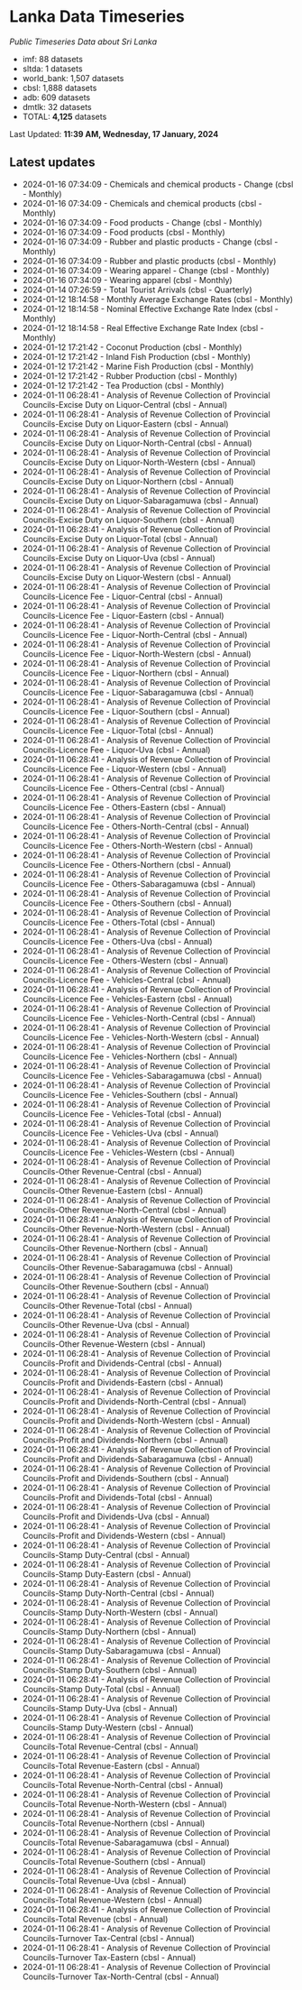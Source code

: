 # Lanka Data Timeseries
*Public Timeseries Data about Sri Lanka*

* imf: 88 datasets
* sltda: 1 datasets
* world_bank: 1,507 datasets
* cbsl: 1,888 datasets
* adb: 609 datasets
* dmtlk: 32 datasets
* TOTAL: **4,125** datasets

Last Updated: **11:39 AM, Wednesday, 17 January, 2024**

## Latest updates

* 2024-01-16 07:34:09 - Chemicals and chemical products - Change (cbsl - Monthly)
* 2024-01-16 07:34:09 - Chemicals and chemical products (cbsl - Monthly)
* 2024-01-16 07:34:09 - Food products - Change (cbsl - Monthly)
* 2024-01-16 07:34:09 - Food products (cbsl - Monthly)
* 2024-01-16 07:34:09 - Rubber and plastic products - Change (cbsl - Monthly)
* 2024-01-16 07:34:09 - Rubber and plastic products (cbsl - Monthly)
* 2024-01-16 07:34:09 - Wearing apparel - Change (cbsl - Monthly)
* 2024-01-16 07:34:09 - Wearing apparel (cbsl - Monthly)
* 2024-01-14 07:26:59 - Total Tourist Arrivals (cbsl - Quarterly)
* 2024-01-12 18:14:58 - Monthly Average Exchange Rates (cbsl - Monthly)
* 2024-01-12 18:14:58 - Nominal Effective Exchange Rate Index (cbsl - Monthly)
* 2024-01-12 18:14:58 - Real Effective Exchange Rate Index (cbsl - Monthly)
* 2024-01-12 17:21:42 - Coconut Production (cbsl - Monthly)
* 2024-01-12 17:21:42 - Inland Fish Production (cbsl - Monthly)
* 2024-01-12 17:21:42 - Marine Fish Production (cbsl - Monthly)
* 2024-01-12 17:21:42 - Rubber Production (cbsl - Monthly)
* 2024-01-12 17:21:42 - Tea Production (cbsl - Monthly)
* 2024-01-11 06:28:41 - Analysis of Revenue Collection of Provincial Councils-Excise Duty on Liquor-Central (cbsl - Annual)
* 2024-01-11 06:28:41 - Analysis of Revenue Collection of Provincial Councils-Excise Duty on Liquor-Eastern (cbsl - Annual)
* 2024-01-11 06:28:41 - Analysis of Revenue Collection of Provincial Councils-Excise Duty on Liquor-North-Central (cbsl - Annual)
* 2024-01-11 06:28:41 - Analysis of Revenue Collection of Provincial Councils-Excise Duty on Liquor-North-Western (cbsl - Annual)
* 2024-01-11 06:28:41 - Analysis of Revenue Collection of Provincial Councils-Excise Duty on Liquor-Northern (cbsl - Annual)
* 2024-01-11 06:28:41 - Analysis of Revenue Collection of Provincial Councils-Excise Duty on Liquor-Sabaragamuwa (cbsl - Annual)
* 2024-01-11 06:28:41 - Analysis of Revenue Collection of Provincial Councils-Excise Duty on Liquor-Southern (cbsl - Annual)
* 2024-01-11 06:28:41 - Analysis of Revenue Collection of Provincial Councils-Excise Duty on Liquor-Total (cbsl - Annual)
* 2024-01-11 06:28:41 - Analysis of Revenue Collection of Provincial Councils-Excise Duty on Liquor-Uva (cbsl - Annual)
* 2024-01-11 06:28:41 - Analysis of Revenue Collection of Provincial Councils-Excise Duty on Liquor-Western (cbsl - Annual)
* 2024-01-11 06:28:41 - Analysis of Revenue Collection of Provincial Councils-Licence Fee - Liquor-Central (cbsl - Annual)
* 2024-01-11 06:28:41 - Analysis of Revenue Collection of Provincial Councils-Licence Fee - Liquor-Eastern (cbsl - Annual)
* 2024-01-11 06:28:41 - Analysis of Revenue Collection of Provincial Councils-Licence Fee - Liquor-North-Central (cbsl - Annual)
* 2024-01-11 06:28:41 - Analysis of Revenue Collection of Provincial Councils-Licence Fee - Liquor-North-Western (cbsl - Annual)
* 2024-01-11 06:28:41 - Analysis of Revenue Collection of Provincial Councils-Licence Fee - Liquor-Northern (cbsl - Annual)
* 2024-01-11 06:28:41 - Analysis of Revenue Collection of Provincial Councils-Licence Fee - Liquor-Sabaragamuwa (cbsl - Annual)
* 2024-01-11 06:28:41 - Analysis of Revenue Collection of Provincial Councils-Licence Fee - Liquor-Southern (cbsl - Annual)
* 2024-01-11 06:28:41 - Analysis of Revenue Collection of Provincial Councils-Licence Fee - Liquor-Total (cbsl - Annual)
* 2024-01-11 06:28:41 - Analysis of Revenue Collection of Provincial Councils-Licence Fee - Liquor-Uva (cbsl - Annual)
* 2024-01-11 06:28:41 - Analysis of Revenue Collection of Provincial Councils-Licence Fee - Liquor-Western (cbsl - Annual)
* 2024-01-11 06:28:41 - Analysis of Revenue Collection of Provincial Councils-Licence Fee - Others-Central (cbsl - Annual)
* 2024-01-11 06:28:41 - Analysis of Revenue Collection of Provincial Councils-Licence Fee - Others-Eastern (cbsl - Annual)
* 2024-01-11 06:28:41 - Analysis of Revenue Collection of Provincial Councils-Licence Fee - Others-North-Central (cbsl - Annual)
* 2024-01-11 06:28:41 - Analysis of Revenue Collection of Provincial Councils-Licence Fee - Others-North-Western (cbsl - Annual)
* 2024-01-11 06:28:41 - Analysis of Revenue Collection of Provincial Councils-Licence Fee - Others-Northern (cbsl - Annual)
* 2024-01-11 06:28:41 - Analysis of Revenue Collection of Provincial Councils-Licence Fee - Others-Sabaragamuwa (cbsl - Annual)
* 2024-01-11 06:28:41 - Analysis of Revenue Collection of Provincial Councils-Licence Fee - Others-Southern (cbsl - Annual)
* 2024-01-11 06:28:41 - Analysis of Revenue Collection of Provincial Councils-Licence Fee - Others-Total (cbsl - Annual)
* 2024-01-11 06:28:41 - Analysis of Revenue Collection of Provincial Councils-Licence Fee - Others-Uva (cbsl - Annual)
* 2024-01-11 06:28:41 - Analysis of Revenue Collection of Provincial Councils-Licence Fee - Others-Western (cbsl - Annual)
* 2024-01-11 06:28:41 - Analysis of Revenue Collection of Provincial Councils-Licence Fee - Vehicles-Central (cbsl - Annual)
* 2024-01-11 06:28:41 - Analysis of Revenue Collection of Provincial Councils-Licence Fee - Vehicles-Eastern (cbsl - Annual)
* 2024-01-11 06:28:41 - Analysis of Revenue Collection of Provincial Councils-Licence Fee - Vehicles-North-Central (cbsl - Annual)
* 2024-01-11 06:28:41 - Analysis of Revenue Collection of Provincial Councils-Licence Fee - Vehicles-North-Western (cbsl - Annual)
* 2024-01-11 06:28:41 - Analysis of Revenue Collection of Provincial Councils-Licence Fee - Vehicles-Northern (cbsl - Annual)
* 2024-01-11 06:28:41 - Analysis of Revenue Collection of Provincial Councils-Licence Fee - Vehicles-Sabaragamuwa (cbsl - Annual)
* 2024-01-11 06:28:41 - Analysis of Revenue Collection of Provincial Councils-Licence Fee - Vehicles-Southern (cbsl - Annual)
* 2024-01-11 06:28:41 - Analysis of Revenue Collection of Provincial Councils-Licence Fee - Vehicles-Total (cbsl - Annual)
* 2024-01-11 06:28:41 - Analysis of Revenue Collection of Provincial Councils-Licence Fee - Vehicles-Uva (cbsl - Annual)
* 2024-01-11 06:28:41 - Analysis of Revenue Collection of Provincial Councils-Licence Fee - Vehicles-Western (cbsl - Annual)
* 2024-01-11 06:28:41 - Analysis of Revenue Collection of Provincial Councils-Other Revenue-Central (cbsl - Annual)
* 2024-01-11 06:28:41 - Analysis of Revenue Collection of Provincial Councils-Other Revenue-Eastern (cbsl - Annual)
* 2024-01-11 06:28:41 - Analysis of Revenue Collection of Provincial Councils-Other Revenue-North-Central (cbsl - Annual)
* 2024-01-11 06:28:41 - Analysis of Revenue Collection of Provincial Councils-Other Revenue-North-Western (cbsl - Annual)
* 2024-01-11 06:28:41 - Analysis of Revenue Collection of Provincial Councils-Other Revenue-Northern (cbsl - Annual)
* 2024-01-11 06:28:41 - Analysis of Revenue Collection of Provincial Councils-Other Revenue-Sabaragamuwa (cbsl - Annual)
* 2024-01-11 06:28:41 - Analysis of Revenue Collection of Provincial Councils-Other Revenue-Southern (cbsl - Annual)
* 2024-01-11 06:28:41 - Analysis of Revenue Collection of Provincial Councils-Other Revenue-Total (cbsl - Annual)
* 2024-01-11 06:28:41 - Analysis of Revenue Collection of Provincial Councils-Other Revenue-Uva (cbsl - Annual)
* 2024-01-11 06:28:41 - Analysis of Revenue Collection of Provincial Councils-Other Revenue-Western (cbsl - Annual)
* 2024-01-11 06:28:41 - Analysis of Revenue Collection of Provincial Councils-Profit and Dividends-Central (cbsl - Annual)
* 2024-01-11 06:28:41 - Analysis of Revenue Collection of Provincial Councils-Profit and Dividends-Eastern (cbsl - Annual)
* 2024-01-11 06:28:41 - Analysis of Revenue Collection of Provincial Councils-Profit and Dividends-North-Central (cbsl - Annual)
* 2024-01-11 06:28:41 - Analysis of Revenue Collection of Provincial Councils-Profit and Dividends-North-Western (cbsl - Annual)
* 2024-01-11 06:28:41 - Analysis of Revenue Collection of Provincial Councils-Profit and Dividends-Northern (cbsl - Annual)
* 2024-01-11 06:28:41 - Analysis of Revenue Collection of Provincial Councils-Profit and Dividends-Sabaragamuwa (cbsl - Annual)
* 2024-01-11 06:28:41 - Analysis of Revenue Collection of Provincial Councils-Profit and Dividends-Southern (cbsl - Annual)
* 2024-01-11 06:28:41 - Analysis of Revenue Collection of Provincial Councils-Profit and Dividends-Total (cbsl - Annual)
* 2024-01-11 06:28:41 - Analysis of Revenue Collection of Provincial Councils-Profit and Dividends-Uva (cbsl - Annual)
* 2024-01-11 06:28:41 - Analysis of Revenue Collection of Provincial Councils-Profit and Dividends-Western (cbsl - Annual)
* 2024-01-11 06:28:41 - Analysis of Revenue Collection of Provincial Councils-Stamp Duty-Central (cbsl - Annual)
* 2024-01-11 06:28:41 - Analysis of Revenue Collection of Provincial Councils-Stamp Duty-Eastern (cbsl - Annual)
* 2024-01-11 06:28:41 - Analysis of Revenue Collection of Provincial Councils-Stamp Duty-North-Central (cbsl - Annual)
* 2024-01-11 06:28:41 - Analysis of Revenue Collection of Provincial Councils-Stamp Duty-North-Western (cbsl - Annual)
* 2024-01-11 06:28:41 - Analysis of Revenue Collection of Provincial Councils-Stamp Duty-Northern (cbsl - Annual)
* 2024-01-11 06:28:41 - Analysis of Revenue Collection of Provincial Councils-Stamp Duty-Sabaragamuwa (cbsl - Annual)
* 2024-01-11 06:28:41 - Analysis of Revenue Collection of Provincial Councils-Stamp Duty-Southern (cbsl - Annual)
* 2024-01-11 06:28:41 - Analysis of Revenue Collection of Provincial Councils-Stamp Duty-Total (cbsl - Annual)
* 2024-01-11 06:28:41 - Analysis of Revenue Collection of Provincial Councils-Stamp Duty-Uva (cbsl - Annual)
* 2024-01-11 06:28:41 - Analysis of Revenue Collection of Provincial Councils-Stamp Duty-Western (cbsl - Annual)
* 2024-01-11 06:28:41 - Analysis of Revenue Collection of Provincial Councils-Total Revenue-Central (cbsl - Annual)
* 2024-01-11 06:28:41 - Analysis of Revenue Collection of Provincial Councils-Total Revenue-Eastern (cbsl - Annual)
* 2024-01-11 06:28:41 - Analysis of Revenue Collection of Provincial Councils-Total Revenue-North-Central (cbsl - Annual)
* 2024-01-11 06:28:41 - Analysis of Revenue Collection of Provincial Councils-Total Revenue-North-Western (cbsl - Annual)
* 2024-01-11 06:28:41 - Analysis of Revenue Collection of Provincial Councils-Total Revenue-Northern (cbsl - Annual)
* 2024-01-11 06:28:41 - Analysis of Revenue Collection of Provincial Councils-Total Revenue-Sabaragamuwa (cbsl - Annual)
* 2024-01-11 06:28:41 - Analysis of Revenue Collection of Provincial Councils-Total Revenue-Southern (cbsl - Annual)
* 2024-01-11 06:28:41 - Analysis of Revenue Collection of Provincial Councils-Total Revenue-Uva (cbsl - Annual)
* 2024-01-11 06:28:41 - Analysis of Revenue Collection of Provincial Councils-Total Revenue-Western (cbsl - Annual)
* 2024-01-11 06:28:41 - Analysis of Revenue Collection of Provincial Councils-Total Revenue (cbsl - Annual)
* 2024-01-11 06:28:41 - Analysis of Revenue Collection of Provincial Councils-Turnover Tax-Central (cbsl - Annual)
* 2024-01-11 06:28:41 - Analysis of Revenue Collection of Provincial Councils-Turnover Tax-Eastern (cbsl - Annual)
* 2024-01-11 06:28:41 - Analysis of Revenue Collection of Provincial Councils-Turnover Tax-North-Central (cbsl - Annual)